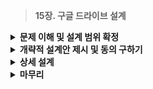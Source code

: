 > **15장. 구글 드라이브 설계**

<details>
  <summary><b>문제 이해 및 설계 범위 확정</b></summary>  
  
  ---
  
  ## 1단계: 문제 이해 및 설계 범위 확정
  
  ### 클라우드 저장소 서비스
  
  - 구글 드라이브(Google Drive)
  - 드롭박스(Dropbox)
  - 마이크로소프트 원드라이브(Microsoft OneDrive)
  - 애플 아이클라우드(Apple iCloud)
  
  ### 구글 드라이브
  
  - 파일 저장 및 동기화 서비스
  - 문서, 사진, 비디오, 기타 파일을 클라우드에 보관
  - 컴퓨터, 스마트폰, 태블릿 등 어떤 단말에서도 이용 가능해야 함
  - 저장된 파일은 친구, 가족, 동료들과 손쉽게 공유할 수 있어야 함
  
  ### 요구사항 분석
  
  - **Q.** 가장 중요하게 지원해야 할 기능들은?
  - **A.** 파일 업로드/다운로드, 파일 동기화, 알림(Notification)
  - **Q.** 모바일 앱과 웹 앱을 모두 지원해야 하는가?
  - **A.** 둘 다 지원해야 함
  - **Q.** 파일을 암호화해야 하는가?
  - **A.** 암호화해야 함
  - **Q.** 파일 크기에 제한이 있는가?
  - **A.** 10GB 제한
  - **Q.** 사용자의 수는?
  - **A.** 일간 능동 사용자(DAU) 기준으로 천만(10Million)명
  
  ### 기능적 요구사항
  
  - **파일 추가**
      - 가장 쉬운 구현 방법은 파일을 구글 드라이브 안으로 떨구는(Drag-and-Drop) 것
  - **파일 다운로드**
  - **파일 동기화**
      - 한 단말에서 파일을 추가하면 다른 단말에도 자동으로 동기화
  - **파일 갱신 이력 조회(Reversion History)**
  - **파일 공유**
  - **알림**
      - 파일이 편집되거나 삭제되거나 새롭게 공유되었을 때 알림 표시
  
  ### 비기능적 요구사항
  
  - **안정성**
      - 저장소 시스템에서 안정성은 매우 중요한 요소
      - 데이터 손실이 발생해서는 안됨
  - **빠른 동기화 속도**
      - 동기화에 시간이 너무 많이 걸리면, 사용자는 인내심을 잃고 제품을 더 이상 사용하지 않음
  - **네트워크 대역폭**
      - 네트워크 대역폭을 불필요하게 많이 소모할수록 사용자는 선호하지 않음
      - 특히, 모바일 데이터 플랜을 사용하는 경우 더욱 중요
  - **규모 확장성**
      - 아주 많은 양의 트래픽을 처리할 수 있는 시스템이어야 함
  - **높은 가용성**
      - 일부 서버에 장애 발생, 느려짐, 네트워크 일부가 끊기는 경우에도 시스템은 계속 사용 가능
  
  ### 개략적 추정치
  
  - 가입 사용자 5천만(50million)명, 천만명의 DAU 사용자 가정
  - 모든 사용자에게 10GB의 무료 저장공간 할당
  - 매일 각 사용자가 평균 2개의 파일을 업로드 가정, 각 파일의 평균 크기는 500KB
  - 읽기:쓰기 비율은 1:1
  - 필요한 저장공간 총량 : $5천만 \ 사용자 * 10GB * 500페타바이트(Petabyte)$
  - 업로드 API OPS : $1천만 \ 사용자 * 2회 \ 업로드/24시간/3600초 = 약 240$
  - 최대 OPS : $QPS * 2 = 480$
  
  ---

  </details>
  
<details>
  <summary><b>개략적 설계안 제시 및 동의 구하기</b></summary>
  
  ---
  
  ## 2단계: 개략적 설계안 제시 및 동의 구하기
  
  ### 점진적 설계: 서버 1대
  
  - **웹 서버** : 파일을 올리고 다운로드하는 과정을 처리
  - **데이터베이스** : 사용자 데이터, 로그인 정보, 파일 정보 등의 메타데이터 보관
  - **저장소 시스템** : 파일을 정장, 1TB 공간 사용
  
<img src="https://github.com/user-attachments/assets/42c67d7c-426f-4db3-915c-ea139c26e965" width="400px"/>

  - **아파치(Apache) 웹 서버 설치**
  - **MySQL 데이터베이스 설치**
  - **drive/ 디렉터리 준비**
      - 내부에 **네임스페이스(Namespace)**라고 불리는 하위 디렉터리들을 가짐
      - 각 네임스페이스 안에는 특성 사용자가 올린 파일 보관
      - 각 파일과 폴더의 상대 경로를 네임스페이스와 결합하여 **유일하게 식별**
  
  ### API
  
  - **1️⃣ 파일 업로드 API**
      - **단순 업로드**
          - 파일 크기가 작을 때 사용
      - **이어 올리기(Resumable Upload)**
          - 파일 사이즈가 크고, 네트워크 문제로 중단 가능성이 높을 때 사용
          - ex) `https://api/example/com/files/upload?uploadType=resumable`
          - **인자**
              - `uploadType=resumable`
              - `data` : 업로드할 로컬 파일
          - **동작**
              - 이어 올리기 URL을 받기 위한 최초 요청 전송
              - 데이터를 업로드하고 업로드 상태 모니터링
              - 업로드에 장애가 발생하면 장애 발생시점부터 업로드를 재시작
  - **2️⃣ 파일 다운로드 API**
      - ex) `https://api.example.com/files/download`
      - **인자**
          
          ```jsx
          {
            "path": "/recipes/soup/best_soup.txt"
          }
          ```
          
          - `path` : 다운로드할 파일의 경로
  - **3️⃣ 파일 갱신 히스토리 제공 API**
      - ex) `https://api.example.com/files/list_revisions`
      - **인자**
          
          ```jsx
          {
            "path": "recipes/soup/best_soup.txt",
            "limit": 20
          }
          ```
          
          - `path` : 갱신 히스토리를 가져올 파일의 경로
          - `limit` : 히스토리 길이의 최대치
  
  ### 한 대 서버의 제약 극복
  
  - **파일 시스템 공간 부족**
      
    <img src="https://github.com/user-attachments/assets/d207396c-6979-4239-b2d1-cd6390d3d840" width="400px"/>

      - 파일 시스템의 여유 공간이 10MB 남음
      - 사용자는 더 이상 파일을 올릴 수 없음
  - **데이터 샤딩(Sharding)**
      
    <img src="https://github.com/user-attachments/assets/1b1f23d7-e4ef-475d-9b90-d724576148fc" width="400px"/>

      - `user_id`를 기준으로 샤딩
  - **S3 사용**
      - Netflix, Airbnb : 저장소로 Amazon S3 사용
      - **Amazon S3(Simple Storage Service)**
          - 객체 저장소 서비스
          - 업계 최고 수준의 규모 확장성, 가용성, 보안 성능 제공
          - **다중화 지원**
              
            <img src="https://github.com/user-attachments/assets/c3cc0ac6-45c0-4289-9d7b-11f2d32efad3" width="400px"/>

              - 같은 지역 내부 다중화, **여러 지역에 걸쳐 다중화(가용성 보장에 우월)**
              - **AWS 서비스 지역(Region)** : Amazon AWS가 데이터 센터를 운영하는 지리적 영역
              - **S3 버킷(Bucket)** : 파일 시스템의 폴더와 같은 저장공간
  
  ### 개선된 설계안
  
  <img src="https://github.com/user-attachments/assets/b71fb026-e058-4070-9572-40516de88d30" width="400px"/>

  - **로드밸런서**
      - 네트워크 트래픽을 고르게 분산
      - 특정 웹 서버에 장애 발생 시 자동 서버 우회 기능을 제공
  - **웹 서버**
      - 로드밸런서를 추가하면, 더 많은 웹 서버를 손쉽게 추가할 수 있음
      - 트래픽이 폭증하는 경우 쉽게 대응 가능
  - **메타데이터 데이터베이스**
      - 데이터베이스를 파일 저장 서버에서 분리, **SPOF(Single Point Of Failure) 회피**
  - **파일 저장소**
      - S3를 파일 저장소로 사용
      - 가용성과 데이터 무손실을 보장하기 위해 두 개 이상의 지역에 데이터를 다중화
  
  ### 동기화 충돌
  
  - 두 명 이상의 사용자가 같은 파일이나 폴더를 **동시에 업데이트**
  - **충돌 해소 전략**
      
    <img src="https://github.com/user-attachments/assets/6acbfd32-b165-435a-9df0-8bef1d018c07" width="400px"/>

      - 먼저 처리되는 변경은 성공
      - 나중에 처리되는 변경은 충돌이 발생한 것으로 표시 : **동기화 충볼 오류**
      
    <img src="https://github.com/user-attachments/assets/a5e21d8b-64df-4406-82dc-27df49816996" width="400px"/>

      - 오류가 발생한 시점에 **같은 파일의 2가지 버전이 존재** : 로컬 사본(Local Copy), 최신 버전
      - 사용자는 두 파일을 하나로 합칠지, 아니면 둘 중 하나를 다른 파일로 대체할지 결정 필요
  
  ### 개략적 설계안
  
  <img src="https://github.com/user-attachments/assets/514a4399-3463-455d-a060-041f7189b20f" width="400px"/>

  - 1️⃣ **사용자 단말**
      - 사용자가 이용하는 웹 브라우저나 모바일 앱 등의 클라이언트
  - 2️⃣ **블록 저장소 서버(Block Server)**
      - 파일 블록을 클라우드 저장소에 업로드하는 서버
      - 블록 수준 저장소(Block-Level Storage) : 클라우드 환경에서 데이터 파일을 저장하는 기술
      - **블록(BlocK)**
          - 파일을 여러 블록(BlocK)으로 나누어 저장, ex) Dropbox 4MB
          - 각 블록에는 고유한 **해시(Hash)값**이 할당
          - 해시값은 메타데이터 데이터베이스에 저장
          - 각 블록은 독립적인 객체로 취급, **클라우드 저장소 시스템(ex S3)에 저장**
          - 파일을 재구성하기 위해 블록들을 **원래 순서대로 결합**하여 사용
  - 3️⃣ **클라우드 저장소**
      - 블록 단위로 나누어진 파일을 보관
  - 4️⃣ **아카이빙 저장소(Cold Storage)**
      - 오랫동안 사용되지 않은 **비활성(Inactive) 데이터를 저장**하기 위한 컴퓨터 시스템
  - 5️⃣ **로드밸런서**
      - 요청을 모든 API 서버에 고르게 분산하는 역할
  - 6️⃣ **API 서버**
      - 파일 업로드 외에 모든 것을 담당하는 서버
      - ex) 사용자 인증, 사용자 프로파일 관리, 파일 메타데이터 갱신 등
  - 7️⃣ **메타데이터 데이터베이스**
      - **메타데이터 정보**를 관리, ex) 사용자, 파일, 블록, 버전 등
      - 실제 파일은 클라우드에 보관됨
  - 8️⃣ **메타데이터 캐시**
      - 성능을 높이기 위해 사용
      - 자주 쓰이는 메타데이터를 캐싱
  - 9️⃣ **알림 서비스**
      - 특정 이벤트가 발생했음을 클라이언트에게 알리기 위해 사용하는 시스템
      - 발행(Publish)/구독(Subscribe) 프로토콜 기반
      - ex) 파일 추가/편집/삭제 알림
  - 🔟 **오프라인 사용자 백업 큐(Offine Backup Queue)**
      - 클라이언트가 접속 중이 아니라서 파일의 최신 상태를 확인할 수 없는 경우
      - 해당 정보를 큐에 두어, 나중에 **클라이언트가 접속했을 때 동기화**
  
  ---
  
  </details>
<details>
  <summary><b>상세 설계</b></summary>
  
  ---
  
  ## 3단계: 상세 설계
  
  ### 블록 저장소 서버
  
  - **네트워크 대역폭 최적화**
      - 업데이트 시 매번 전체 파일을 서버로 보내면 **네트워크 낭비.** ex) 정기적으로 갱신되는 큰 파일
      - 1️⃣ **델타 동기화(Delta Sync)**
          - 파일이 수정되면 전체 파일 수정 대신, **수정이 일어난 블록(Block)만 동기화**
      - **2️⃣ 압축(Compression)**
          - **블록 단위로 압축**해 두면 데이터 크기를 많이 줄일 수 있음
          - 파일 유형에 따라 압축 알고리즘 선택
          - ex) 텍스트 파일 : `gzip`, `bzip2`, 이미지나 비디오 파일 : 다른 압축 알고리즘
  - **블록 저장소 서버**
      - **파일 업로드**에 관련한 작업을 처리하는 컴포넌트
          
        <img src="https://github.com/user-attachments/assets/079f341c-8e9f-4662-b609-ceaaf58f9171" width="400px"/>

          - 클라이언트의 파일을 **블록 단위로 분할(클라이언트가 분할한 상태로 전송하는 경우 있음)**
          - 각 블록에 **압축 알고리즘 적용**
          - 각 블록 **암호화**
          - **클라우드 저장소**로 전송
      - **델타 동기화 전략**
          
        <img src="https://github.com/user-attachments/assets/aa0661e4-e421-4c29-b018-7bc6613aeb24" width="400px"/>

          - **수정된 블록**을 클라우드 저장소에 업로드
          - 전체 파일을 저장소 시스템으로 보내지 않음 : **네트워크 대역폭 사용량 절감**
  
  ### 높은 일관성 요구사항
  
  - **강한 일관성(Strong Consistency) 모델**
      - 같은 파일이 단말이나 사용자에 따라 **다르게 보이는 것을 허용하지 않음(일관성)**
      - **메타데이터 캐시**와 **데이터베이스 계층**에도 같은 원칙이 적용되어야 함
      - 메모리 캐시
          - **최종 일관성(Eventual Consistency) 모델 :** 시간이 지남에 따라 최종적으로 일관성 유지
  - **강한 일관성 달성 조건**
      - 1️⃣ 캐시에 보관된 사본과 데이터베이스에 있는 원본(Master)이 일치
      - 2️⃣ 데이터베이스에 보관된 **원본에 변경이 발생**하면 캐시에 있는 **사본을 무효화**
  - **강한 일관성 구현**
      - **RDB(설계안 채택)**
          - ACID(Atomicity, Consistency, Isloaltion, Durability)를 보장
          - 강한 일관성 기본으로 보장
      - **NoSQL**
          - 강한 일관성을 기본으로 지원하지 않음
          - 동기화 로직 안에 작성하여 넣어야 함
  
  ### 메타데이터 데이터베이스
  
  - **데이터베이스 스키마 설계안**
      
    <img src="https://github.com/user-attachments/assets/740589a8-0bad-4252-9114-df545721806f" width="400px"/>

      - **`user`**
          - 사용자에 관계된 기본적인 정보
          - ex) 이름, 이메일, 프로페일 사진 등
      - **`device`**
          - 단말 정보 보관
          - push_id : 모바일 푸시 알림을 보내고 받기 위한 ID
          - 한 사용자가 **여러 대의 단말**을 가질 수 있음, **1:N**
      - **`namespace`**
          - 사용자의 루트 디렉터리 정보 보관
      - **`file`**
          - 파일의 최신 정보가 보관
      - **`file_version`**
          - 파일의 갱신 이력 보관
          - 갱신 이력이 **훼손되는 것을 방지**하기 위해, 레코드는 모두 읽기 전용(**Read Only**)
      - **`block`**
          - 파일 블록에 대한 정보를 보관
          - 특정 버전의 파일은 파일 블록을 **올바른 순서로 조합**하기만 하면 복원해 낼 수 있음
  
  ### 업로드 절차
  
  - **파일 업로드 시퀀스 다이어그램**
      
    <img src="https://github.com/user-attachments/assets/e6fa5da4-35f2-42fe-b1c6-9e6b769fc894" width="400px"/>

      - **두 개 요청이 병렬적으로 전송**
          - 1️⃣ **첫 번째 요청 : 파일 메타데이터를 추가**
              1. `클라이언트 1`이 새 파일의 **메타데이터를 추가**하기 위한 요청 전송
              2. 새 파일의 **메타데이터를 DB에 저장**, 업로드 상태를 **대기중(Pending)**으로 변경
              3. 새 파일이 추가되었음을 **알림 서비스에 통지**
              4. 알림 서비스는 관련된 클라이언트(`클라이언트 2`)에게 파일이 업로드되고 있음을 알림
          - 2️⃣ **두 번째 요청 : 파일을 클라우드 저장소로 업로드(& 파일 수정)**
              1. `클라이언트 1`이 파일을 **블록 저장소 서버**에 업로드
              2. 블록 저장소 서버는 파일을 **블록 단위 분할 후 압축/암호화**, 클라우드 저장소에 전송
              3. **업로드가 끝나면** 클라우드 저장소는 **완료 콜백(Callback)을 호출**, API 서버로 전송
              4. API 서버는 메타데이터 DB에 기록된 해당 파일의 **상태를 완료(Uplaoded)로 변경**
              5. 알림 서비스에 파일 업로드가 끝났음을 통지
              6. 알림 서비스는 관련된 클라이언트(`클라이언트 2`)에게 파일 업로드 완료를 알림
  
  ### 다운로드 절차
  
  - **파일 다운로드**
      - 파일이 새로 추가되거나 편집되면 자동으로 시작
      - 다른 클라이언트가 파일을 편집/추가해도 **원래 클라이언트가 감지**할 수 있어야 함
  - **파일 다운로드 감지**
      - 1️⃣ **`클라이언트 A`가 접속 중**이고, 다른 클라이언트가 파일을 변경
          - 알림 서비스가 `클라이언트 A`에게 변경이 발생했으니 **새 버전을 참조**할 것을 알림
      - `2️⃣ **클라이언트 A`가 네트워크에 연결되지 않은 상태**
          - 데이터는 캐시에 보관
          - 해당 `클라이언트 A`의 상태가 접속 중으로 변경되면, 그 때 새 버전을 참조
  - **파일 변경 시 재구성 흐름**
      - API 서버를 통해 메타데이터를 새로 가져감
      - 블록들을 다운받아 파일을 재구성
      
    <img src="https://github.com/user-attachments/assets/213c763a-2711-40fc-b8f9-8bc9416859f1" width="400px"/>

      1. 알림 서비스가 `클라이언트 2`에게 **누군가가 파일을 변경**했음을 알림
      2. 알림을 확인한 `클라이언트 2`는 **새로운 메타데이터를 요청**
      3. **API 서버**는 메타데이터 데이터베이스에게 새 메타데이터 요청
      4. API 서버에게 새 메타데이터가 반환
      5. `클라이언트 2`에게 새 메타데이터 반환
      6. `클라이언트 2`는 새 메타데이터를 받는 즉시, **블록 다운로드 요청 전송**
      7. **블록 저장소 서버**는 클라우드 저장소에서 **블록 다운로드**
      8. **클라우드 저장소**는 블록 서버에 **요청된 블록 반환**
      9. 블록 저장소 서버는 `클라이언트 2`에게 요청된 블록 반환
      10. `클라이언트 2`는 전송된 블록으로 **파일 재구성**
  
  ### 알림 서비스
  
  - **파일의 일관성 유지**
      - 클라이언트는 로컬에서 파일이 수정되었음을 감지
      - 다른 클라이언트에게 파일 수정 사실을 알려 충돌 가능성을 줄여야 함 : **알림 서비스 사용**
  - **알림 서비스**
      - 이벤트 데이터를 여러 클라이언트들로 보내는 서비스
      - **롱 폴링(Long Polling)** : 드롭박스(Dropbox)가 채택한 방식
      - **웹소켓(WebSocket)** : 클라이언트와 서버 사이에 통신 채널(Channel) 제공, 양방향 통신
  - **롱 폴링**
      - **동작 방식: 알림 서버와 롱 폴링용 연결 유지(평소에도 유지)**
          - 1️⃣ 클라이언트는 롱 폴링 연결을 유지하여 실시간으로 변경 사항을 감지
          - 2️⃣서버가 특정 파일에 대한 **변경을 감지**하면, **해당 롱 폴링 연결을 끊음(변경 알림 전송)**
          - 3️⃣ 클라이언트는 알림을 받고 즉시 메타데이터 서버에서 **파일의 최신 내역을 다운로드**
          - 4️⃣ 다운로드 작업이 **종료/연결 타임아웃 시간에 도달**한 경우 **롱 폴링 연결을 복원/유지**
          - 5️⃣ 클라이언트는 다시 실시간으로 변경 사항을 감지
      - **단방향 통신**
          - 서버는 파일이 변경된 사실을 클라이언트에게 알림
          - 알림 서비스와의 양방향 통신이 필요하지 않음
          - ex) 채팅 서비스(양방향), 알림 서비스(단방향)
      - **알림의 양이 적음**
          - 구글 드라이브(Google Drive)의 경우, 알림을 보낼 일이 그렇게 자주 발생하지 않음
          - 알림을 보내는 경우에도, 단시간에 많은 양의 데이터를 보낼 일이 없음
          - 실시간 양방향 통신(ex 채팅)의 경우 웹소켓을 이용
  
  ### 저장소 공간 절약
  
  - **파일 백업**
      - 여러 버전을 여러 데이터센터에 보관
          - 파일 갱신 이력 보존
          - 파일의 안정성 보장
      - 모든 버전을 자주 백업하는 것은 너무 많은 저장용량 소모
  - **비용 절감 전략**
      - **1️⃣ 중복 제거(De-dupe, Dedeuplication)**
          - **중복된 파일 블록(Block)**을 계정 차원에서 제거
          - **해시(Hash)값을 비교**하여 두 블록이 같은 블록인지 판단
      - **2️⃣ 지능적 백업 전략 도입**
          - **한도 설정**
              - 보관해야 하는 파일 버전 **개수의 상한을 제한**
              - 상한에 도달하면 가장 오래된 버전을 버림
          - **중요한 버전만 보관**
              - 불필요한 버전과 사본이 만들어지지 않도록 중요한 것만 골라내는 알고리즘 작성
              - ex) 불필요한 버전 : 편집 중인 문서 업데이트마다 새로운 버전 생성
      - **3️⃣ 자주 쓰이지 않는 데이터 이동**
          - 오랫동안 사용되지 않은 데이터를 **아카이빙 저장소(Cold Storage)에 보관**
          - **Amazon S3 글래시어(Glacier)**
              - 아카이빙 저장소, S3보다 이용료가 훨신 저렴
              - 일일 검색량에 제한 존재
              - 데이터를 마음대로 삭제할 수 없음
              - ex) 몇달 혹은 수년간 이용되지 않은 데이터
  
  ### 장애 처리
  
  - 1️⃣ **로드밸런서 장애**
      - 로드밸런서에 장애 발생 시, **부(Secondary) 로드밸런서가 활성화**되어 트래픽을 이어받음
      - 로드밸런서끼리는 **박동(Heartbeat) 신호**를 주기적으로 보내 상태를 모니터링 : **Heath Check**
      - 일정 시간동안 박동 신호에 응답하지 않은 로드밸런서는 장애가 발생한 것으로 간주
  - 2️⃣ **블록 저장소 서버 장애**
      - 다른 서버가 **미완료 상태** 또는 **대기 상태**인 작업을 이어받아야 함
  - 3️⃣ **클라우드 저장소 장애**
      - S3 버킷(Bucket)은 다중화할 수 있음
      - 한 **지역(Region)**에서 장애 발생 시, **다른 지역**에서 파일을 가져오기
  - 4️⃣ **API 서버 장애**
      - API 서버들은 **무상태(Stateless) 서버**
      - 로드밸런서는 API 서버 장애 발생 시, 트래픽을 해당 서버로 보내지 않아 **장애 서버를 격리**
  - 5️⃣ **메타데이터 캐시 장애**
      - 메타데이터 캐시를 다중화
      - 한 노드에 장애가 생긴다면, **다른 노드**에서 데이터를 가져오기
      - 장애가 발생한 서버는 새 서버로 교체
  - 6️⃣ **메타데이터 데이터베이스 장애**
      - **주 데이터베이스 서버 장애**
          - 부 데이터베이스 서버 중 하나를 **주 데이터베이스 서버로 선정**
          - 부 데이터베이스 서버를 1개 추가
      - **부 데이터베이스 서버 장애**
          - 다른 부 데이터베이스 서버가 읽기 연산을 하도록 위임
          - 장애 서버는 새 것으로 교체
  - 7️⃣ **알림 서비스 장애**
      - 접속 중인 **모든 사용자**는 알림 서버와 **롱 폴링 연결을 하나씩 유지**
      - 알림 서비스는 많은 사용자와의 연결을 유지하는 상태, ex) Dropbox : 연결 1백만개 이상
      - 한 대 서버에 장애 발생 시, 그 서버의 모든 사용자의 **롱 폴링 연결을 다시 생성**
      - **복구는 상대적으로 느릴 수 있음 :** 많은 연결 유지 가능, 연결을 **동시에 시작하는 것은 불가능**
  - 8️⃣ **오프라인 사용자 백업 큐 장애**
      - 다중화하여 관리
      - 큐(Queue)에 장애가 발생하면, 구독 중인 클라이언트들은 **백업 큐로 구독 관계를 재설정**
  
  ---
  
</details>
<details>
  <summary><b>마무리</b></summary>
  
  ---
  
  ## 4단계: 마무리
  
  ### 추가 고려사항
  
  - 1️⃣ **파일을 클라우드 저장소에 직접 업로드**
      - 블록 저장소 서버를 거치지 않음, **업로드 시간 단축**
      - **분할, 압축, 암호화 로직을 클라이언트에 위치**
          - 플랫폼별로 따로 구현 필요, ex) iOS, Android, Web 등
          - **클라이언트의 해킹 위험** : 암호화 로직을 클라이언트에 두는 것은 적절치 않음
  - 2️⃣ **접속 상태를 관리하는 로직을 별도 서비스로 분리**
      - 다른 서비스에서도 쉽게 활용할 수 있음
  
  ---
  
</details>
